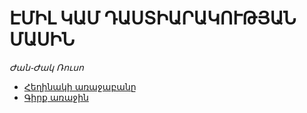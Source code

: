 # ԷՄԻԼ ԿԱՄ ԴԱՍՏԻԱՐԱԿՈՒԹՅԱՆ ՄԱՍԻՆ

_Ժան֊Ժակ Ռուսո_

* [Հեղինակի առաջաբանը](text/emil-preface.md)
* [Գիրք առաջին](text/emil-livre-premier.md)
